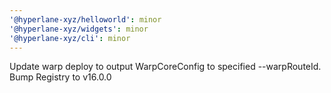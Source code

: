 ```yaml
---
'@hyperlane-xyz/helloworld': minor
'@hyperlane-xyz/widgets': minor
'@hyperlane-xyz/cli': minor
---
```


Update warp deploy to output WarpCoreConfig to specified --warpRouteId. Bump Registry to v16.0.0
